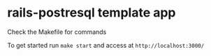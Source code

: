 # rails-postresql template app

Check the Makefile for commands

To get started run ```make start``` and access at ```http://localhost:3000/```
